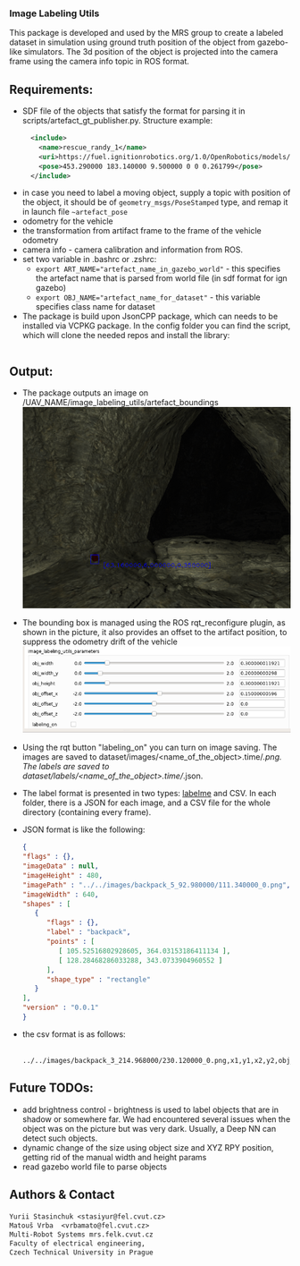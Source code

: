 ### Image Labeling Utils
This package is developed and used by the MRS group to create a labeled dataset in simulation using ground truth position of the object from gazebo-like simulators.
The 3d position of the object is projected into the camera frame using the camera info topic in ROS format.

## Requirements:
- SDF file of the objects that satisfy the format for parsing it in scripts/artefact_gt_publisher.py. Structure example:
  ```xml
    <include>
      <name>rescue_randy_1</name>
      <uri>https://fuel.ignitionrobotics.org/1.0/OpenRobotics/models/Rescue Randy Sitting</uri>
      <pose>453.290000 183.140000 9.500000 0 0 0.261799</pose>
    </include>
  ```
- in case you need to label a moving object, supply a topic with position of the object, it should be of ``geometry_msgs/PoseStamped`` type, and remap it in launch file ``~artefact_pose``
- odometry for the vehicle
- the transformation from artifact frame to the frame of the vehicle odometry
- camera info - camera calibration and information from ROS.
- set two variable in .bashrc or .zshrc:
  - ```export ART_NAME="artefact_name_in_gazebo_world"``` - this specifies the artefact name that is parsed from world file (in sdf format for ign gazebo)
  - ``export OBJ_NAME="artefact_name_for_dataset"`` - this variable specifies class name for dataset
- The package is build upon JsonCPP package, which can needs to be installed via VCPKG package. In the config folder you can find the script, which will clone the needed repos and install the library:
   ```
   ```


## Output:
- The package outputs an image on /UAV_NAME/image_labeling_utils/artefact_boundings
![config/backpack_label.png](config/backpack_label.png)
- The bounding box is managed using the ROS rqt_reconfigure plugin, as shown in the picture, it also provides an offset to the artifact position, to suppress the odometry drift of the vehicle
![config/rqt_pic.png](config/rqt_pic.png)
- Using the rqt button "labeling_on" you can turn on image saving. The images are saved to dataset/images/<name_of_the_object>.time/*.png. The labels are saved to  dataset/labels/<name_of_the_object>.time/*.json.
- The label format is presented in two types: [labelme](https://github.com/wkentaro/labelme) and CSV. In each folder, there is a JSON for each image, and a CSV file for the whole directory (containing every frame).
- JSON format is like the following:
   ```json
   {
   "flags" : {},
   "imageData" : null,
   "imageHeight" : 480,
   "imagePath" : "../../images/backpack_5_92.980000/111.340000_0.png",
   "imageWidth" : 640,
   "shapes" : [
      {
         "flags" : {},
         "label" : "backpack",
         "points" : [
            [ 105.52516802928605, 364.03153186411134 ],
            [ 128.28468286033288, 343.0733904960552 ]
         ],
         "shape_type" : "rectangle"
      }
   ],
   "version" : "0.0.1"
  }
  ```

- the csv format is as follows:
  ```
    ../../images/backpack_3_214.968000/230.120000_0.png,x1,y1,x2,y2,obj_name
  ```

## Future TODOs:
- add brightness control - brightness is used to label objects that are in shadow or somewhere far. We had encountered several issues when the object was on the picture but was very dark. Usually, a Deep NN can detect such objects.
- dynamic change of the size using object size and XYZ RPY position, getting rid of the manual width and height params
- read gazebo world file to parse objects

Authors & Contact
-----------------
```
Yurii Stasinchuk <stasiyur@fel.cvut.cz>
Matouš Vrba  <vrbamato@fel.cvut.cz> 
Multi-Robot Systems mrs.felk.cvut.cz
Faculty of electrical engineering,
Czech Technical University in Prague
```
